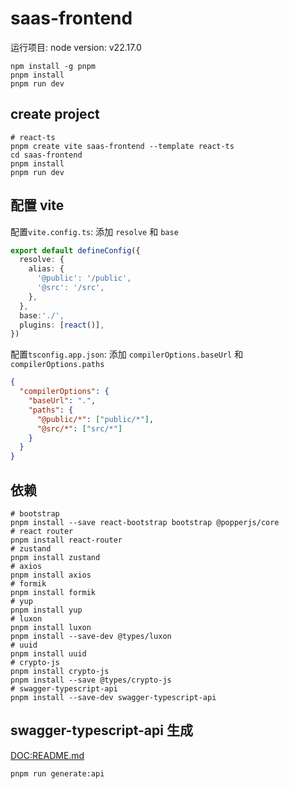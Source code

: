 # saas-frontend

运行项目: node version: v22.17.0

```shell
npm install -g pnpm
pnpm install
pnpm run dev
```

## create project

```shell
# react-ts
pnpm create vite saas-frontend --template react-ts
cd saas-frontend
pnpm install
pnpm run dev
```

## 配置 vite

配置`vite.config.ts`: 添加 `resolve` 和 `base`

```ts
export default defineConfig({
  resolve: {
    alias: {
      '@public': '/public',
      '@src': '/src',
    },
  },
  base:'./',
  plugins: [react()],
})

```

配置`tsconfig.app.json`: 添加 `compilerOptions.baseUrl` 和 `compilerOptions.paths`

```json
{
  "compilerOptions": {
    "baseUrl": ".",
    "paths": {
      "@public/*": ["public/*"],
      "@src/*": ["src/*"]
    }
  }
}
```

## 依赖

```shell
# bootstrap
pnpm install --save react-bootstrap bootstrap @popperjs/core
# react router
pnpm install react-router
# zustand
pnpm install zustand
# axios
pnpm install axios
# formik
pnpm install formik
# yup
pnpm install yup
# luxon
pnpm install luxon
pnpm install --save-dev @types/luxon
# uuid
pnpm install uuid
# crypto-js
pnpm install crypto-js
pnpm install --save @types/crypto-js
# swagger-typescript-api
pnpm install --save-dev swagger-typescript-api
```

## swagger-typescript-api 生成

[DOC:README.md](./src/apis/README.md)

```shell
pnpm run generate:api
```



